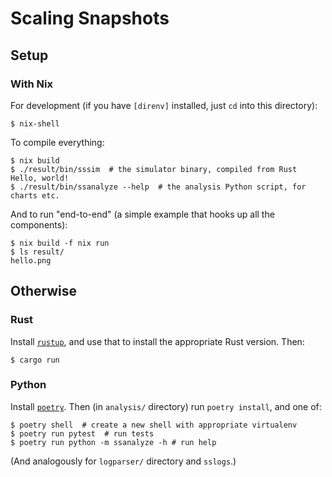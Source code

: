 # Scaling Snapshots

## Setup

### With Nix

For development (if you have `[direnv]` installed, just `cd` into this directory):

``` shell
$ nix-shell
```

To compile everything:

``` shell
$ nix build
$ ./result/bin/sssim  # the simulator binary, compiled from Rust
Hello, world!
$ ./result/bin/ssanalyze --help  # the analysis Python script, for charts etc.
```

And to run "end-to-end" (a simple example that hooks up all the components):

``` shell
$ nix build -f nix run
$ ls result/
hello.png
```

[`direnv`]: https://direnv.net/

## Otherwise

### Rust

Install [`rustup`], and use that to install the appropriate Rust version. Then:

``` shell
$ cargo run
```

[`rustup`]: https://rustup.rs/

### Python

Install [`poetry`]. Then (in `analysis/` directory) run `poetry install`, and
one of:

``` shell
$ poetry shell  # create a new shell with appropriate virtualenv
$ poetry run pytest  # run tests
$ poetry run python -m ssanalyze -h # run help
```

(And analogously for `logparser/` directory and `sslogs`.)

[`poetry`]: https://python-poetry.org/
